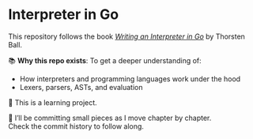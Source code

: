 # Interpreter in Go

This repository follows the book *[Writing an Interpreter in Go](https://interpreterbook.com)* by Thorsten Ball.

📚 **Why this repo exists**:
To get a deeper understanding of:
- How interpreters and programming languages work under the hood
- Lexers, parsers, ASTs, and evaluation

🧪 This is a learning project.

📌 I’ll be committing small pieces as I move chapter by chapter.  
Check the commit history to follow along.
